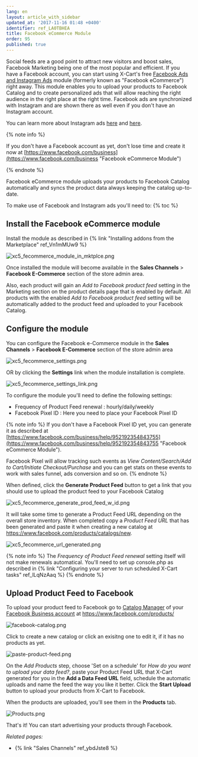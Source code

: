 ```yaml
---
lang: en
layout: article_with_sidebar
updated_at: '2017-11-16 01:48 +0400'
identifier: ref_LA0TBHEA
title: Facebook eCommerce Module
order: 95
published: true
---
```


Social feeds are a good point to attract new visitors and boost sales, Facebook Marketing being one of the most popular and efficient. If you have a Facebook account, you can start using X-Cart's free [Facebook Ads and Instagram Ads](https://market.x-cart.com/addons/facebook-e-commerce.html) module (formerly known as "Facebook eCommerce") right away. This module enables you to upload your products to Facebook Catalog and to create personalized ads that will allow reaching the right audience in the right place at the right time. Facebook ads are synchronized with Instagram and are shown there as well even if you don't have an Instagram account.

You can learn more about Instagram ads [here](https://www.facebook.com/business/help/1634705703469129?helpref=faq_content "Facebook eCommerce Module") and [here](https://www.facebook.com/business/help/1513393428972189?helpref=faq_content "Facebook eCommerce Module"). 

{% note info %}

If you don't have a Facebook account as yet, don't lose time and create it now at [https://www.facebook.com/business](https://www.facebook.com/business "Facebook eCommerce Module")

{% endnote %}

Facebook eCommerce module uploads your products to Facebook Catalog automatically and syncs the product data always keeping the catalog up-to-date. 

To make use of Facebook and Instagram ads you'll need to:
{% toc %}

## **Install the Facebook eCommerce module** 

Install the module as described in {% link "Installing addons from the Marketplace" ref_Vn1mMUw9 %}
  
  ![xc5_fecommerce_module_in_mktplce.png]({{site.baseurl}}/attachments/ref_LA0TBHEA/xc5_fecommerce_module_in_mktplce.png)
  
Once installed the module will become available in the **Sales Channels** > **Facebook E-Commerce** section of the store admin area. 

Also, each product will gain an _Add to Facebook product feed_ setting in the Marketing section on the product details page that is enabled by default. All products with the enabled _Add to Facebook product feed_ setting will be automatically added to the product feed and uploaded to your Facebook Catalog.

## **Configure the module** 

  You can configure the Facebook e-Commerce module in the **Sales Channels** > **Facebook E-Commerce** section of the store admin area
  
  ![xc5_fecommerce_settings.png]({{site.baseurl}}/attachments/ref_LA0TBHEA/xc5_fecommerce_settings.png)
  
  OR by clicking the **Settings** link when the module installation is complete.
  
  ![xc5_fecommerce_settings_link.png]({{site.baseurl}}/attachments/ref_LA0TBHEA/xc5_fecommerce_settings_link.png)
  
  To configure the module you'll need to define the following settings:
  * Frequency of Product Feed renewal : hourly/daily/weekly
  * Facebook Pixel ID : Here you need to place your Facebook Pixel ID 
  
  {% note info %}
  If you don't have a Facebook Pixel ID yet, you can generate it as described at [https://www.facebook.com/business/help/952192354843755](https://www.facebook.com/business/help/952192354843755 "Facebook eCommerce Module"). 
  
  Facebook Pixel will allow tracking such events as _View Content/Search/Add to Cart/Initiate Checkout/Purchase_ and you can get stats on these events to work with sales funnel, ads conversion and so on.
  {% endnote %}
  
  When defined, click the **Generate Product Feed** button to get a link that you should use to upload the product feed to your Facebook Catalog
  
  ![xc5_fecommerce_generate_prod_feed_w_id.png]({{site.baseurl}}/attachments/ref_LA0TBHEA/xc5_fecommerce_generate_prod_feed_w_id.png)
  
  It will take some time to generate a Product Feed URL depending on the overall store inventory. When completed copy a _Product Feed URL_ that has been generated and paste it when creating a new catalog at https://www.facebook.com/products/catalogs/new.
  
  ![xc5_fecommerce_url_generated.png]({{site.baseurl}}/attachments/ref_LA0TBHEA/xc5_fecommerce_url_generated.png)
  
  {% note info %}
  The _Frequency of Product Feed renewal_ setting itself will not make renewals automatical. You'll need to set up console.php as described in {% link "Сonfiguring your server to run scheduled X-Cart tasks" ref_lLqNzAaq %}
  {% endnote %}
  
## **Upload Product Feed to Facebook**
  
  To upload your product feed to Facebook go to [Catalog Manager](https://www.facebook.com/business/help/1659534074121655 "Facebook eCommerce Module") of your [Facebook Business account](https://business.facebook.com/overview/ "Facebook eCommerce Module") at https://www.facebook.com/products/
  
  ![facebook-catalog.png]({{site.baseurl}}/attachments/ref_LA0TBHEA/facebook-catalog.png)
  
  Click to create a new catalog or click an exisitng one to edit it, if it has no products as yet. 
  
  ![paste-product-feed.png]({{site.baseurl}}/attachments/ref_LA0TBHEA/paste-product-feed.png)
  
  On the _Add Products_ step, choose 'Set on a schedule' for _How do you want to upload your data feed?_, paste your Product Feed URL that X-Cart generated for you in the **Add a Data Feed URL** field, schedule the automatic uploads and name the feed the way you like it better. Click the **Start Upload** button to upload your products from X-Cart to Facebook.
  
  When the products are uploaded, you'll see them in the **Products** tab.
  
  ![Products.png]({{site.baseurl}}/attachments/ref_LA0TBHEA/Products.png)
  
That's it! You can start advertising your products through Facebook.

_Related pages:_

   * {% link "Sales Channels" ref_ybdJste8 %}
